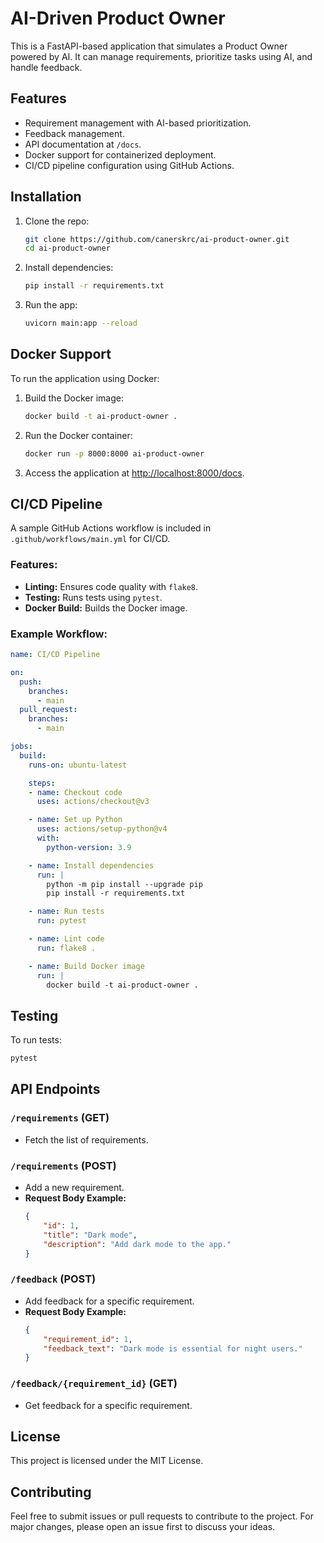 # AI-Driven Product Owner

This is a FastAPI-based application that simulates a Product Owner powered by AI. It can manage requirements, prioritize tasks using AI, and handle feedback.

## Features
- Requirement management with AI-based prioritization.
- Feedback management.
- API documentation at `/docs`.
- Docker support for containerized deployment.
- CI/CD pipeline configuration using GitHub Actions.

## Installation
1. Clone the repo:
   ```bash
   git clone https://github.com/canerskrc/ai-product-owner.git
   cd ai-product-owner
   ```
2. Install dependencies:
   ```bash
   pip install -r requirements.txt
   ```
3. Run the app:
   ```bash
   uvicorn main:app --reload
   ```

## Docker Support
To run the application using Docker:
1. Build the Docker image:
   ```bash
   docker build -t ai-product-owner .
   ```
2. Run the Docker container:
   ```bash
   docker run -p 8000:8000 ai-product-owner
   ```
3. Access the application at [http://localhost:8000/docs](http://localhost:8000/docs).

## CI/CD Pipeline
A sample GitHub Actions workflow is included in `.github/workflows/main.yml` for CI/CD.

### Features:
- **Linting:** Ensures code quality with `flake8`.
- **Testing:** Runs tests using `pytest`.
- **Docker Build:** Builds the Docker image.

### Example Workflow:
```yaml
name: CI/CD Pipeline

on:
  push:
    branches:
      - main
  pull_request:
    branches:
      - main

jobs:
  build:
    runs-on: ubuntu-latest

    steps:
    - name: Checkout code
      uses: actions/checkout@v3

    - name: Set up Python
      uses: actions/setup-python@v4
      with:
        python-version: 3.9

    - name: Install dependencies
      run: |
        python -m pip install --upgrade pip
        pip install -r requirements.txt

    - name: Run tests
      run: pytest

    - name: Lint code
      run: flake8 .

    - name: Build Docker image
      run: |
        docker build -t ai-product-owner .
```

## Testing
To run tests:
```bash
pytest
```

## API Endpoints
### `/requirements` (GET)
- Fetch the list of requirements.

### `/requirements` (POST)
- Add a new requirement.
- **Request Body Example:**
  ```json
  {
      "id": 1,
      "title": "Dark mode",
      "description": "Add dark mode to the app."
  }
  ```

### `/feedback` (POST)
- Add feedback for a specific requirement.
- **Request Body Example:**
  ```json
  {
      "requirement_id": 1,
      "feedback_text": "Dark mode is essential for night users."
  }
  ```

### `/feedback/{requirement_id}` (GET)
- Get feedback for a specific requirement.

## License
This project is licensed under the MIT License.

## Contributing
Feel free to submit issues or pull requests to contribute to the project. For major changes, please open an issue first to discuss your ideas.
